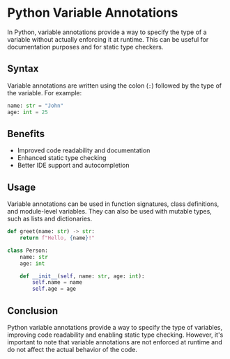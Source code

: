 # Python Variable Annotations

In Python, variable annotations provide a way to specify the type of a variable without actually enforcing it at runtime. This can be useful for documentation purposes and for static type checkers.

## Syntax

Variable annotations are written using the colon (`:`) followed by the type of the variable. For example:

```python
name: str = "John"
age: int = 25
```

## Benefits

- Improved code readability and documentation
- Enhanced static type checking
- Better IDE support and autocompletion

## Usage

Variable annotations can be used in function signatures, class definitions, and module-level variables. They can also be used with mutable types, such as lists and dictionaries.

```python
def greet(name: str) -> str:
    return f"Hello, {name}!"

class Person:
    name: str
    age: int

    def __init__(self, name: str, age: int):
        self.name = name
        self.age = age
```

## Conclusion

Python variable annotations provide a way to specify the type of variables, improving code readability and enabling static type checking. However, it's important to note that variable annotations are not enforced at runtime and do not affect the actual behavior of the code.
